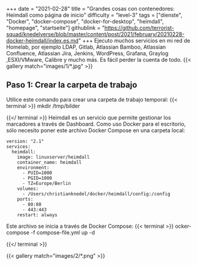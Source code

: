 +++
date = "2021-02-28"
title = "Grandes cosas con contenedores: Heimdall como página de inicio"
difficulty = "level-3"
tags = ["dienste", "Docker", "docker-compose", "docker-for-desktop", "heimdall", "homepage", "startseite"]
githublink = "https://github.com/terrorist-squad/knedelverse/blob/master/content/post/2021/february/20210228-docker-heimdall/index.es.md"
+++
Ejecuto muchos servicios en mi red de Homelab, por ejemplo LDAP, Gitlab, Atlassian Bamboo, Atlassian Confluence, Atlassian Jira, Jenkins, WordPress, Grafana, Graylog ,ESXI/VMware, Calibre y mucho más. Es fácil perder la cuenta de todo.
{{< gallery match="images/1/*.jpg" >}}

## Paso 1: Crear la carpeta de trabajo
Utilice este comando para crear una carpeta de trabajo temporal:
{{< terminal >}}
mkdir /tmp/bilder

{{</ terminal >}}
Heimdall es un servicio que permite gestionar los marcadores a través de Dashboard. Como uso Docker para el escritorio, sólo necesito poner este archivo Docker Compose en una carpeta local:
```
version: "2.1"
services:
  heimdall:
    image: linuxserver/heimdall
    container_name: heimdall
    environment:
      - PUID=1000
      - PGID=1000
      - TZ=Europe/Berlin
    volumes:
      - /Users/christianknedel/docker/heimdall/config:/config
    ports:
      - 80:80
      - 443:443
    restart: always

```
Este archivo se inicia a través de Docker Compose:
{{< terminal >}}
ocker-compose -f compose-file.yml up -d

{{</ terminal >}}

{{< gallery match="images/2/*.png" >}}
